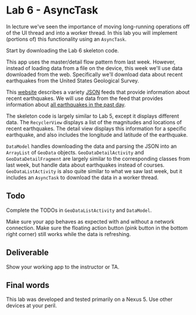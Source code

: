 # Lab 6 - AsyncTask

In lecture we've seen the importance of moving long-running operations
off of the UI thread and into a worker thread. In this lab you will
implement (portions of) this functionality using an ```AsyncTask```.

Start by downloading the Lab 6 skeleton code.

This app uses the master/detail flow pattern from last week. However,
instead of loading data from a file on the device, this week we'll use
data downloaded from the web. Specifically we'll download data about
recent earthquakes from the United States Geological Survey. 

This
[website](http://earthquake.usgs.gov/earthquakes/feed/v1.0/geojson.php)
describes a variety [JSON](http://www.json.org/) feeds that provide
information about recent earthquakes. We will use data from the feed
that provides information about [all earthquakes in the past
day](http://earthquake.usgs.gov/earthquakes/feed/v1.0/summary/all_day.geojson).

The skeleton code is largely similar to Lab 5, except it displays
different data. The ```RecyclerView``` displays a list of the
magnitudes and locations of recent earthquakes. The detail view
displays this information for a specific earthquake, and also includes
the longitude and latitude of the earthquake.

```DataModel``` handles downloading the data and parsing the JSON into
an ```ArrayList``` of ```GeoData```
objects. ```GeoDataDetailActivity``` and ```GeoDataDetailFragment```
are largely similar to the corresponding classes from last week, but
handle data about earthquakes instead of
courses. ```GeoDataListActivity``` is also quite similar to what we
saw last week, but it includes an ```AsyncTask``` to download the data
in a worker thread.

## Todo

Complete the TODOs in ```GeoDataListActivity``` and ```DataModel```.

Make sure your app behaves as expected with and without a network
connection. Make sure the floating action button (pink button in the
bottom right corner) still works while the data is refreshing.


## Deliverable

Show your working app to the instructor or TA.

## Final words

This lab was developed and tested primarily on a Nexus 5. Use other
devices at your peril.
